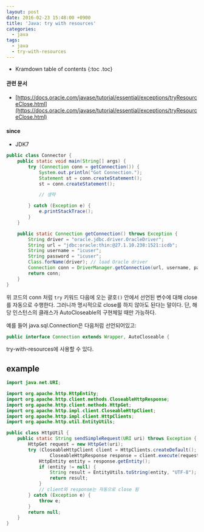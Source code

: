 ```yaml
---
layout: post
date: 2016-02-23 15:48:00 +0900
title: 'Java: try with resources'
categories:
  - java
tags:
  - java
  - try-with-resources
---
```


* Kramdown table of contents
{:toc .toc}

#### 관련 문서

- [https://docs.oracle.com/javase/tutorial/essential/exceptions/tryResourceClose.html](https://docs.oracle.com/javase/tutorial/essential/exceptions/tryResourceClose.html)

#### since

- JDK7

```java
public class Connector {
    public static void main(String[] args) {
        try (Connection conn = getConnection()) {
            System.out.println("Got Connection.");
            Statement st = conn.createStatement();
            st = conn.createStatement();

            // 생략

        } catch (Exception e) {
            e.printStackTrace();
        }
    }

    public static Connection getConnection() throws Exception {
        String driver = "oracle.jdbc.driver.OracleDriver";
        String url = "jdbc:oracle:thin:@27.1.10.238:1521:icdb";
        String username = "icuser";
        String password = "icuser";
        Class.forName(driver); // load Oracle driver
        Connection conn = DriverManager.getConnection(url, username, password);
        return conn;
    }
}
```

위 코드의 conn 처럼 `try` 키워드 다음에 오는 괄호`()` 안에서 선언된 변수에 대해 close를 자동으로 수행한다. 그러니까 명시적으로 close를 하지 않아도 된다는 말이다. 단, 해당 인스턴스의 클래스가 AutoCloseable의 구현체일 때만 가능하다.

예를 들어 java.sql.Connection은 다음처럼 선언되어있고:

```java
public interface Connection extends Wrapper, AutoCloseable {
```

try-with-resources에 사용할 수 있다.

## example

```java
import java.net.URI;

import org.apache.http.HttpEntity;
import org.apache.http.client.methods.CloseableHttpResponse;
import org.apache.http.client.methods.HttpGet;
import org.apache.http.impl.client.CloseableHttpClient;
import org.apache.http.impl.client.HttpClients;
import org.apache.http.util.EntityUtils;

public class HttpUtil {
    public static String sendSimpleRequest(URI uri) throws Exception {
        HttpGet request = new HttpGet(uri);
        try (CloseableHttpClient client = HttpClients.createDefault();
                CloseableHttpResponse response = client.execute(request)) {
            HttpEntity entity = response.getEntity();
            if (entity != null) {
                String result = EntityUtils.toString(entity, "UTF-8");
                return result;
            }
            // client와 response는 자동으로 close 됨
        } catch (Exception e) {
            throw e;
        }
        return null;
    }
}
```
